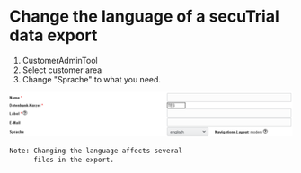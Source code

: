 # Change the language of a secuTrial data export

1. CustomerAdminTool
2. Select customer area
3. Change "Sprache" to what you need.

  ![exp_lang](fig/export_lang.png "exp_lang")

``` 
Note: Changing the language affects several 
      files in the export.
```
